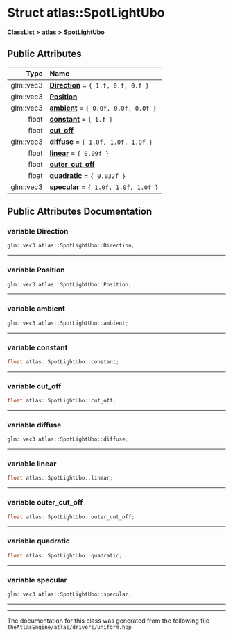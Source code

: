 

# Struct atlas::SpotLightUbo



[**ClassList**](annotated.md) **>** [**atlas**](namespaceatlas.md) **>** [**SpotLightUbo**](structatlas_1_1SpotLightUbo.md)


























## Public Attributes

| Type | Name |
| ---: | :--- |
|  glm::vec3 | [**Direction**](#variable-direction)   = `{ 1.f, 0.f, 0.f }`<br> |
|  glm::vec3 | [**Position**](#variable-position)  <br> |
|  glm::vec3 | [**ambient**](#variable-ambient)   = `{ 0.0f, 0.0f, 0.0f }`<br> |
|  float | [**constant**](#variable-constant)   = `{ 1.f }`<br> |
|  float | [**cut\_off**](#variable-cut_off)  <br> |
|  glm::vec3 | [**diffuse**](#variable-diffuse)   = `{ 1.0f, 1.0f, 1.0f }`<br> |
|  float | [**linear**](#variable-linear)   = `{ 0.09f }`<br> |
|  float | [**outer\_cut\_off**](#variable-outer_cut_off)  <br> |
|  float | [**quadratic**](#variable-quadratic)   = `{ 0.032f }`<br> |
|  glm::vec3 | [**specular**](#variable-specular)   = `{ 1.0f, 1.0f, 1.0f }`<br> |












































## Public Attributes Documentation




### variable Direction 

```C++
glm::vec3 atlas::SpotLightUbo::Direction;
```




<hr>



### variable Position 

```C++
glm::vec3 atlas::SpotLightUbo::Position;
```




<hr>



### variable ambient 

```C++
glm::vec3 atlas::SpotLightUbo::ambient;
```




<hr>



### variable constant 

```C++
float atlas::SpotLightUbo::constant;
```




<hr>



### variable cut\_off 

```C++
float atlas::SpotLightUbo::cut_off;
```




<hr>



### variable diffuse 

```C++
glm::vec3 atlas::SpotLightUbo::diffuse;
```




<hr>



### variable linear 

```C++
float atlas::SpotLightUbo::linear;
```




<hr>



### variable outer\_cut\_off 

```C++
float atlas::SpotLightUbo::outer_cut_off;
```




<hr>



### variable quadratic 

```C++
float atlas::SpotLightUbo::quadratic;
```




<hr>



### variable specular 

```C++
glm::vec3 atlas::SpotLightUbo::specular;
```




<hr>

------------------------------
The documentation for this class was generated from the following file `TheAtlasEngine/atlas/drivers/uniform.hpp`

